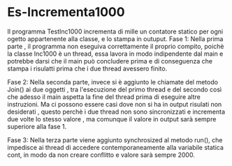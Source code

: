 # Es-Incrementa1000

Il programma TestInc1000 incrementa di mille un contatore statico per ogni ogetto appartenente alla classe, e lo stampa in outuput. 
Fase 1:
Nella prima parte , il programma non eseguiva correttamente il proprio compito, poichè la classe Inc1000 è un thread, essa lavora in modo indipendente dal main e potrebbe darsi che il main può concludere prima e di conseguenza che stampa i risulatti prima che i due thread avessero finito.

Fase 2:
Nella seconda parte, invece si è aggiunto le chiamate del metodo Join() ai due oggetti , tra l'esecuzione del primo thread e del secondo così che adesso il main aspetta la fine del thread prima di eseguire altre instruzioni. Ma ci possono essere casi dove non si ha in output risulati non desiderati , questo perchè i due thread non sono sincronizzati e incrementa due volte lo stesso valore , ma comunque il valore in output sarà sempre superiore alla fase 1.

Fase 3:
Nella terza parte viene aggiunto synchrosized al metodo run(), che impedisce ai thread di accedere contemporaneamente alla variabile statica cont, in modo da non creare conflitto e valore sarà sempre 2000. 
